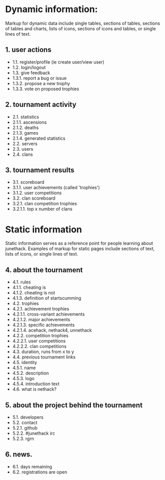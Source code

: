 
# Dynamic information:

Markup for dynamic data include single tables, sections of tables, sections of tables and charts, lists of icons, sections of icons and tables, or single lines of text.

## 1. user actions

- 1.1. register/profile (ie create user/view user)
- 1.2. login/logout
- 1.3. give feedback
- 1.3.1. report a bug or issue
- 1.3.2. propose a new trophy
- 1.3.3. vote on proposed trophies

## 2. tournament activity

- 2.1. statistics
- 2.1.1. ascensions
- 2.1.2. deaths
- 2.1.3. games
- 2.1.4. generated statistics
- 2.2. servers
- 2.3. users
- 2.4. clans

## 3. tournament results

- 3.1. scoreboard
- 3.1.1. user achievements (called 'trophies')
- 3.1.2. user competitions
- 3.2. clan scoreboard
- 3.2.1. clan competition trophies
- 3.2.1.1. top x number of clans

# Static information

Static information serves as a reference point for people learning about junethack.  Examples of markup for static pages include sections of text, lists of icons, or single lines of text.

## 4. about the tournament

- 4.1. rules
- 4.1.1. cheating is
- 4.1.2. cheating is not
- 4.1.3. definition of startscumming
- 4.2. trophies
- 4.2.1. achievement trophies
- 4.2.1.1. cross-variant achievements
- 4.2.1.2. major achievements
- 4.2.1.3. specific achievements
- 4.2.1.4. acehack, nethack4, unnethack
- 4.2.2. competition trophies
- 4.2.2.1. user competitions
- 4.2.2.2. clan competitions
- 4.3. duration, runs from x to y
- 4.4. previous tournament links
- 4.5. identity
- 4.5.1. name
- 4.5.2. description
- 4.5.3. logo
- 4.5.4. introduction text
- 4.6. what is nethack?

## 5. about the project behind the tournament

- 5.1. developers
- 5.2. contact
- 5.2.1. github
- 5.2.2. #junethack irc
- 5.2.3. rgrn

## 6. news.

- 6.1. days remaining
- 6.2. registrations are open
